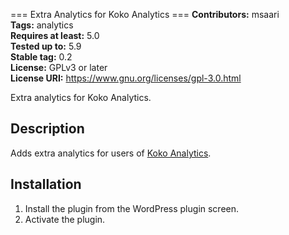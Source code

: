 === Extra Analytics for Koko Analytics ===
**Contributors:** msaari \
**Tags:** analytics \
**Requires at least:** 5.0 \
**Tested up to:** 5.9 \
**Stable tag:** 0.2 \
**License:** GPLv3 or later \
**License URI:** https://www.gnu.org/licenses/gpl-3.0.html

Extra analytics for Koko Analytics.

## Description

Adds extra analytics for users of [Koko Analytics](https://www.kokoanalytics.com/).

## Installation

1. Install the plugin from the WordPress plugin screen.
1. Activate the plugin.
